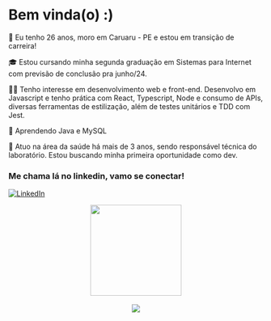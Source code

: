 # Bem vinda(o)  :)

👩 Eu tenho 26 anos, moro em Caruaru - PE e estou em transição de carreira!
     
🎓 Estou cursando minha segunda graduação em Sistemas para Internet com previsão de conclusão pra junho/24.
     
👩‍💻 Tenho interesse em desenvolvimento web e front-end. Desenvolvo em Javascript e tenho prática com React, Typescript, Node e consumo de APIs, diversas ferramentas de estilização, além de testes unitários e TDD com Jest.

📝 Aprendendo Java e MySQL

🔬 Atuo na área da saúde há mais de 3 anos, sendo responsável técnica do laboratório. Estou buscando minha primeira oportunidade como dev.


### Me chama lá no linkedin, vamo se conectar! 
[![LinkedIn](https://img.shields.io/badge/LinkedIn-0077B5?style=for-the-badge&logo=linkedin&logoColor=white)](https://www.linkedin.com/in/mylenaverspeelt/) 
<br/>
<div align="center"> 
  <img height="180em" src="https://github-readme-stats.vercel.app/api/top-langs/?username=mylenaverspeelt&layout=compact&langs_count=10&theme=ligth"/>
</div>
 <br/>
 <div align="center"> 
  <img src="https://media2.giphy.com/media/HdBiTRPxTMnvi/giphy.gif?cid=790b7611ec26878ff072cc1bcf98badb5797a4f3ab5f5f73&rid=giphy.gif&ct=g"/>
</div>
 


